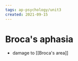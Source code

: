 ```yaml
---
tags: ap-psychology/unit3 
created: 2021-09-15
---
```


# Broca's aphasia

- damage to [[Broca's area]]

<!---->